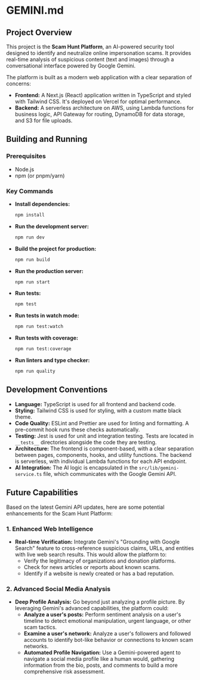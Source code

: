 # GEMINI.md

## Project Overview

This project is the **Scam Hunt Platform**, an AI-powered security tool designed to identify and neutralize online impersonation scams. It provides real-time analysis of suspicious content (text and images) through a conversational interface powered by Google Gemini.

The platform is built as a modern web application with a clear separation of concerns:

*   **Frontend:** A Next.js (React) application written in TypeScript and styled with Tailwind CSS. It's deployed on Vercel for optimal performance.
*   **Backend:** A serverless architecture on AWS, using Lambda functions for business logic, API Gateway for routing, DynamoDB for data storage, and S3 for file uploads.

## Building and Running

### Prerequisites

*   Node.js
*   npm (or pnpm/yarn)

### Key Commands

*   **Install dependencies:**
    ```bash
    npm install
    ```
*   **Run the development server:**
    ```bash
    npm run dev
    ```
*   **Build the project for production:**
    ```bash
    npm run build
    ```
*   **Run the production server:**
    ```bash
    npm run start
    ```
*   **Run tests:**
    ```bash
    npm test
    ```
*   **Run tests in watch mode:**
    ```bash
    npm run test:watch
    ```
*   **Run tests with coverage:**
    ```bash
    npm run test:coverage
    ```
*   **Run linters and type checker:**
    ```bash
    npm run quality
    ```

## Development Conventions

*   **Language:** TypeScript is used for all frontend and backend code.
*   **Styling:** Tailwind CSS is used for styling, with a custom matte black theme.
*   **Code Quality:** ESLint and Prettier are used for linting and formatting. A pre-commit hook runs these checks automatically.
*   **Testing:** Jest is used for unit and integration testing. Tests are located in `__tests__` directories alongside the code they are testing.
*   **Architecture:** The frontend is component-based, with a clear separation between pages, components, hooks, and utility functions. The backend is serverless, with individual Lambda functions for each API endpoint.
*   **AI Integration:** The AI logic is encapsulated in the `src/lib/gemini-service.ts` file, which communicates with the Google Gemini API.

## Future Capabilities

Based on the latest Gemini API updates, here are some potential enhancements for the Scam Hunt Platform:

### 1. Enhanced Web Intelligence

*   **Real-time Verification:** Integrate Gemini's "Grounding with Google Search" feature to cross-reference suspicious claims, URLs, and entities with live web search results. This would allow the platform to:
    *   Verify the legitimacy of organizations and donation platforms.
    *   Check for news articles or reports about known scams.
    *   Identify if a website is newly created or has a bad reputation.

### 2. Advanced Social Media Analysis

*   **Deep Profile Analysis:** Go beyond just analyzing a profile picture. By leveraging Gemini's advanced capabilities, the platform could:
    *   **Analyze a user's posts:** Perform sentiment analysis on a user's timeline to detect emotional manipulation, urgent language, or other scam tactics.
    *   **Examine a user's network:** Analyze a user's followers and followed accounts to identify bot-like behavior or connections to known scam networks.
    *   **Automated Profile Navigation:** Use a Gemini-powered agent to navigate a social media profile like a human would, gathering information from the bio, posts, and comments to build a more comprehensive risk assessment.